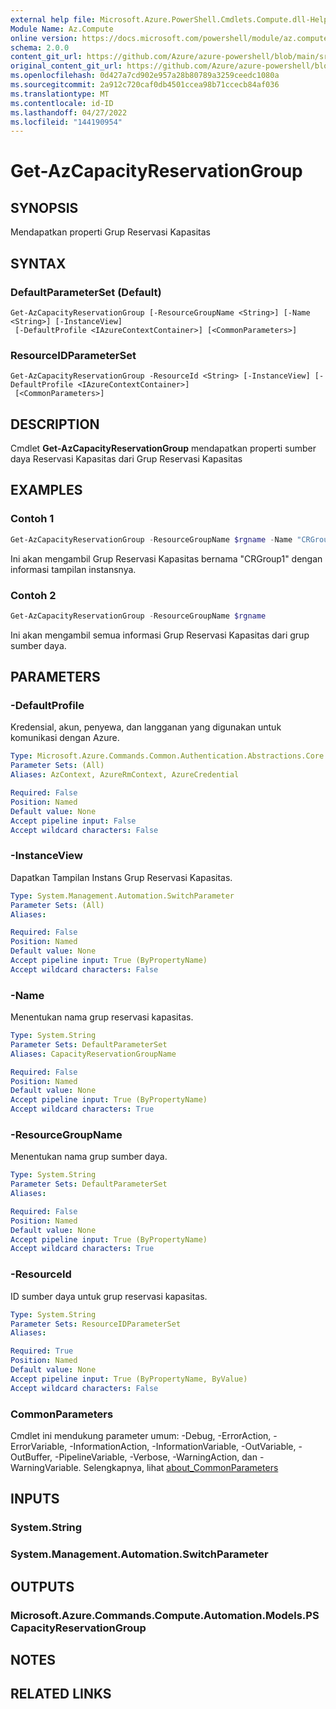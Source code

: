 ```yaml
---
external help file: Microsoft.Azure.PowerShell.Cmdlets.Compute.dll-Help.xml
Module Name: Az.Compute
online version: https://docs.microsoft.com/powershell/module/az.compute/get-azcapacityreservationgroup
schema: 2.0.0
content_git_url: https://github.com/Azure/azure-powershell/blob/main/src/Compute/Compute/help/Get-AzCapacityReservationGroup.md
original_content_git_url: https://github.com/Azure/azure-powershell/blob/main/src/Compute/Compute/help/Get-AzCapacityReservationGroup.md
ms.openlocfilehash: 0d427a7cd902e957a28b80789a3259ceedc1080a
ms.sourcegitcommit: 2a912c720caf0db4501ccea98b71ccecb84af036
ms.translationtype: MT
ms.contentlocale: id-ID
ms.lasthandoff: 04/27/2022
ms.locfileid: "144190954"
---
```

# Get-AzCapacityReservationGroup

## SYNOPSIS
Mendapatkan properti Grup Reservasi Kapasitas

## SYNTAX

### DefaultParameterSet (Default)
```
Get-AzCapacityReservationGroup [-ResourceGroupName <String>] [-Name <String>] [-InstanceView]
 [-DefaultProfile <IAzureContextContainer>] [<CommonParameters>]
```

### ResourceIDParameterSet
```
Get-AzCapacityReservationGroup -ResourceId <String> [-InstanceView] [-DefaultProfile <IAzureContextContainer>]
 [<CommonParameters>]
```

## DESCRIPTION
Cmdlet **Get-AzCapacityReservationGroup** mendapatkan properti sumber daya Reservasi Kapasitas dari Grup Reservasi Kapasitas

## EXAMPLES

### Contoh 1
```powershell
Get-AzCapacityReservationGroup -ResourceGroupName $rgname -Name "CRGroup1" -InstanceView
```

Ini akan mengambil Grup Reservasi Kapasitas bernama "CRGroup1" dengan informasi tampilan instansnya.

### Contoh 2
```powershell
Get-AzCapacityReservationGroup -ResourceGroupName $rgname
```

Ini akan mengambil semua informasi Grup Reservasi Kapasitas dari grup sumber daya.

## PARAMETERS

### -DefaultProfile
Kredensial, akun, penyewa, dan langganan yang digunakan untuk komunikasi dengan Azure.

```yaml
Type: Microsoft.Azure.Commands.Common.Authentication.Abstractions.Core.IAzureContextContainer
Parameter Sets: (All)
Aliases: AzContext, AzureRmContext, AzureCredential

Required: False
Position: Named
Default value: None
Accept pipeline input: False
Accept wildcard characters: False
```

### -InstanceView
Dapatkan Tampilan Instans Grup Reservasi Kapasitas.

```yaml
Type: System.Management.Automation.SwitchParameter
Parameter Sets: (All)
Aliases:

Required: False
Position: Named
Default value: None
Accept pipeline input: True (ByPropertyName)
Accept wildcard characters: False
```

### -Name
Menentukan nama grup reservasi kapasitas.

```yaml
Type: System.String
Parameter Sets: DefaultParameterSet
Aliases: CapacityReservationGroupName

Required: False
Position: Named
Default value: None
Accept pipeline input: True (ByPropertyName)
Accept wildcard characters: True
```

### -ResourceGroupName
Menentukan nama grup sumber daya.

```yaml
Type: System.String
Parameter Sets: DefaultParameterSet
Aliases:

Required: False
Position: Named
Default value: None
Accept pipeline input: True (ByPropertyName)
Accept wildcard characters: True
```

### -ResourceId
ID sumber daya untuk grup reservasi kapasitas.

```yaml
Type: System.String
Parameter Sets: ResourceIDParameterSet
Aliases:

Required: True
Position: Named
Default value: None
Accept pipeline input: True (ByPropertyName, ByValue)
Accept wildcard characters: False
```

### CommonParameters
Cmdlet ini mendukung parameter umum: -Debug, -ErrorAction, -ErrorVariable, -InformationAction, -InformationVariable, -OutVariable, -OutBuffer, -PipelineVariable, -Verbose, -WarningAction, dan -WarningVariable. Selengkapnya, lihat [about_CommonParameters](http://go.microsoft.com/fwlink/?LinkID=113216)

## INPUTS

### System.String

### System.Management.Automation.SwitchParameter

## OUTPUTS

### Microsoft.Azure.Commands.Compute.Automation.Models.PSCapacityReservationGroup

## NOTES

## RELATED LINKS
